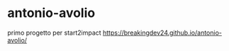 # antonio-avolio
 primo progetto per start2impact
  https://breakingdev24.github.io/antonio-avolio/
